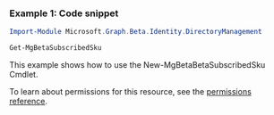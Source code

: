 ### Example 1: Code snippet

```powershellImport-Module Microsoft.Graph.Beta.Identity.DirectoryManagement

Get-MgBetaSubscribedSku
```
This example shows how to use the New-MgBetaBetaSubscribedSku Cmdlet.
To learn about permissions for this resource, see the [permissions reference](/graph/permissions-reference).

